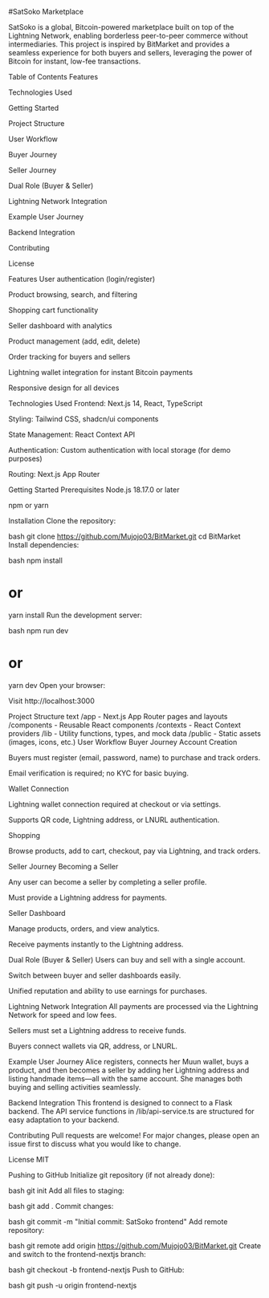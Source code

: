 #SatSoko Marketplace

SatSoko is a global, Bitcoin-powered marketplace built on top of the Lightning Network, enabling borderless peer-to-peer commerce without intermediaries. This project is inspired by BitMarket and provides a seamless experience for both buyers and sellers, leveraging the power of Bitcoin for instant, low-fee transactions.

Table of Contents
Features

Technologies Used

Getting Started

Project Structure

User Workflow

Buyer Journey

Seller Journey

Dual Role (Buyer & Seller)

Lightning Network Integration

Example User Journey

Backend Integration

Contributing

License

Features
User authentication (login/register)

Product browsing, search, and filtering

Shopping cart functionality

Seller dashboard with analytics

Product management (add, edit, delete)

Order tracking for buyers and sellers

Lightning wallet integration for instant Bitcoin payments

Responsive design for all devices

Technologies Used
Frontend: Next.js 14, React, TypeScript

Styling: Tailwind CSS, shadcn/ui components

State Management: React Context API

Authentication: Custom authentication with local storage (for demo purposes)

Routing: Next.js App Router

Getting Started
Prerequisites
Node.js 18.17.0 or later

npm or yarn

Installation
Clone the repository:

bash
git clone https://github.com/Mujojo03/BitMarket.git
cd BitMarket
Install dependencies:

bash
npm install
# or
yarn install
Run the development server:

bash
npm run dev
# or
yarn dev
Open your browser:

Visit http://localhost:3000

Project Structure
text
/app        - Next.js App Router pages and layouts
/components - Reusable React components
/contexts   - React Context providers
/lib        - Utility functions, types, and mock data
/public     - Static assets (images, icons, etc.)
User Workflow
Buyer Journey
Account Creation

Buyers must register (email, password, name) to purchase and track orders.

Email verification is required; no KYC for basic buying.

Wallet Connection

Lightning wallet connection required at checkout or via settings.

Supports QR code, Lightning address, or LNURL authentication.

Shopping

Browse products, add to cart, checkout, pay via Lightning, and track orders.

Seller Journey
Becoming a Seller

Any user can become a seller by completing a seller profile.

Must provide a Lightning address for payments.

Seller Dashboard

Manage products, orders, and view analytics.

Receive payments instantly to the Lightning address.

Dual Role (Buyer & Seller)
Users can buy and sell with a single account.

Switch between buyer and seller dashboards easily.

Unified reputation and ability to use earnings for purchases.

Lightning Network Integration
All payments are processed via the Lightning Network for speed and low fees.

Sellers must set a Lightning address to receive funds.

Buyers connect wallets via QR, address, or LNURL.

Example User Journey
Alice registers, connects her Muun wallet, buys a product, and then becomes a seller by adding her Lightning address and listing handmade items—all with the same account. She manages both buying and selling activities seamlessly.

Backend Integration
This frontend is designed to connect to a Flask backend. The API service functions in /lib/api-service.ts are structured for easy adaptation to your backend.

Contributing
Pull requests are welcome! For major changes, please open an issue first to discuss what you would like to change.

License
MIT

Pushing to GitHub
Initialize git repository (if not already done):

bash
git init
Add all files to staging:

bash
git add .
Commit changes:

bash
git commit -m "Initial commit: SatSoko frontend"
Add remote repository:

bash
git remote add origin https://github.com/Mujojo03/BitMarket.git
Create and switch to the frontend-nextjs branch:

bash
git checkout -b frontend-nextjs
Push to GitHub:

bash
git push -u origin frontend-nextjs
